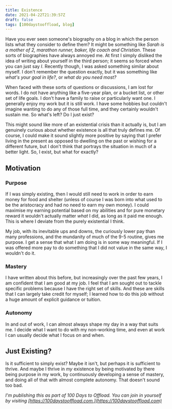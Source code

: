 ```yaml
---
title: Existence
date: 2021-04-22T21:39:57Z
draft: false
tags: [100daystooffload, blog]
---
```


Have you ever seen someone's biography on a blog in which the person lists what they consider to define them? It might be something like _Sarah is a mother of 2, marathon runner, baker, life coach and Christian_. These sorts of biographies have always annoyed me. At first I simply disliked the idea of writing about yourself in the third person; it seems so forced when you can just say _I_. Recently though, I was asked something similar about myself. I don't remember the question exactly, but it was something like _what's your goal in life?_, or _what do you need most?_

When faced with these sorts of questions or discussions, I am lost for words. I do not have anything like a five-year plan, or a bucket list, or other set of life goals. I don't have a family to raise or particularly want one. I generally enjoy my work but it is still work. I have some hobbies but couldn't imagine wanting to do any of those full time, and they certainly wouldn't sustain me. So what's left? Do I just exist?

This might sound like more of an existential crisis than it actually is, but I am genuinely curious about whether existence is all that truly defines me. Of course, I could make it sound slightly more positive by saying that I prefer living in the present as opposed to dwelling on the past or wishing for a different future, but I don't think that portrays the situation in much of a better light. So, I exist, but what for exactly?

## Motivation

### Purpose

If I was simply existing, then I would still need to work in order to earn money for food and shelter (unless of course I was born into what used to be the aristocracy and had no need to earn my own money). I could maximise my earning potential based on my abilities and for pure monetary reward it wouldn't actually matter _what_ I did, as long as it paid me enough. This is where I deviate from the purely existential I think.

My job, with its inevitable ups and downs, the curiously lower pay than many professions, and the mundanity of much of the 9-5 routine, gives me purpose. I get a sense that what I am doing is in some way meaningful. If I was offered more pay to do something that I did not value in the same way, I wouldn't do it.

### Mastery

I have written about this before, but increasingly over the past few years, I am confident that I am good at my job. I feel that I am sought out to tackle specific problems because I have the right set of skills. And these are skills that I can largely take credit for myself; I learned how to do this job without a huge amount of explicit guidance or tuition.

### Autonomy

In and out of work, I can almost always shape my day in a way that suits me. I decide what I want to do with my non-working time, and even at work I can usually decide what I focus on and when.

## Just Existing?

Is it sufficient to simply exist? Maybe it isn't, but perhaps it is sufficient to thrive. And maybe I thrive in _my_ existence by being motivated by there being purpose in my work, by continuously developing a sense of mastery, and doing all of that with almost complete autonomy. That doesn't sound too bad.

_I'm publishing this as part of 100 Days to Offload. You can join in yourself by visiting [https://100daystooffload.com.](https://100daystooffload.com)_
